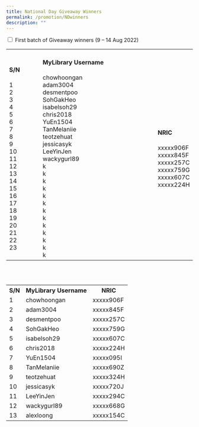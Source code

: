 ```yaml
---
title: National Day Giveaway Winners
permalink: /promotion/NDwinners
description: ""
---
```

<div id="eReads-get-started" class="new-accordion">          
<input id="acc1" type="checkbox">
        <label for="acc1">First batch of Giveaway winners (9 – 14 Aug 2022)</label>
<div class="new-accordion-content">
<table style="width: auto;">
<tbody>
<tr>
<td style="width: 20%; height: auto;"><p></p><h4>S/N</h4><p></p>1<br>2<br>3<br>4<br>5<br>6<br>7<br>8<br>9<br>10<br>11<br>12<br>13<br>14<br>15<br>16<br>17<br>18<br>19<br>20<br>21<br>22<br>23</td>
	
<td style="width: 70%; height: auto;"><p></p><h4>MyLibrary Username</h4><p></p>chowhoongan<br>adam3004<br>desmentpoo<br>SohGakHeo<br>isabelsoh29<br>chris2018<br>YuEn1504<br>TanMelaniie<br>teotzehuat<br>jessicasyk<br>LeeYinJen<br>wackygurl89<br>k<br>k<br>k<br>k<br>k<br>k<br>k<br>k<br>k<br>k<br>k<br>k<br>k<br></td>
	
<td style="width: 70%; height:auto;"><p></p><h4>NRIC</h4><p></p>xxxxx906F<br>xxxxx845F<br>xxxxx257C<br>xxxxx759G<br>xxxxx607C<br>xxxxx224H</td>
</tr>
</tbody>
</table>
	
<table>
  <tr>
    <th>S/N</th>
    <th>MyLibrary Username</th>
    <th>NRIC</th>
  </tr>
  <tr>
    <td>1</td>
    <td>chowhoongan</td>
    <td>xxxxx906F</td>
  </tr>
  <tr>
    <td>2</td>
    <td>adam3004</td>
    <td>xxxxx845F</td>
  </tr>
	 <tr>
    <td>3</td>
    <td>desmentpoo</td>
    <td>xxxxx257C</td>
  </tr>
	 <tr>
    <td>4</td>
    <td>SohGakHeo</td>
    <td>xxxxx759G</td>
  </tr>
	 <tr>
    <td>5</td>
    <td>isabelsoh29</td>
    <td>xxxxx607C</td>
  </tr>
	 <tr>
    <td>6</td>
    <td>chris2018</td>
    <td>xxxxx224H</td>
  </tr>
	 <tr>
    <td>7</td>
    <td>YuEn1504</td>
    <td>xxxxx095I</td>
  </tr> <tr>
    <td>8</td>
    <td>TanMelaniie</td>
    <td>xxxxx690Z</td>
  </tr> <tr>
    <td>9</td>
    <td>teotzehuat</td>
    <td>xxxxx324H</td>
  </tr>
	 <tr>
    <td>10</td>
    <td>jessicasyk</td>
    <td>xxxxx720J</td>
  </tr>
	 <tr>
    <td>11</td>
    <td>LeeYinJen</td>
    <td>xxxxx294C</td>
  </tr>
	 <tr>
    <td>12</td>
    <td>wackygurl89</td>
    <td>xxxxx668G</td>
  </tr> <tr>
    <td>13</td>
    <td>alexloong</td>
    <td>xxxxx154C</td>
  </tr>
</table>